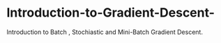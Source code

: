 # Introduction-to-Gradient-Descent-
Introduction to Batch , Stochiastic and Mini-Batch Gradient Descent. 

